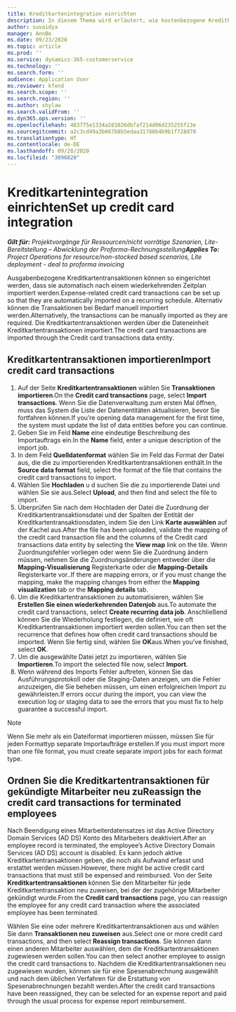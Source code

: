 ```yaml
---
title: Kreditkartenintegration einrichten
description: In diesem Thema wird erläutert, wie kostenbezogene Kreditkartentransaktionen importiert und verwaltet werden.
author: suvaidya
manager: AnnBe
ms.date: 09/23/2020
ms.topic: article
ms.prod: ''
ms.service: dynamics-365-customerservice
ms.technology: ''
ms.search.form: ''
audience: Application User
ms.reviewer: kfend
ms.search.scope: ''
ms.search.region: ''
ms.author: shylaw
ms.search.validFrom: ''
ms.dyn365.ops.version: ''
ms.openlocfilehash: 483775e1334a281026dbfaf214d06d235255f13e
ms.sourcegitcommit: a2c3cd49a3b667b8b5edaa31788b4b9b1f728d78
ms.translationtype: HT
ms.contentlocale: de-DE
ms.lasthandoff: 09/28/2020
ms.locfileid: "3896820"
---
```

# <a name="set-up-credit-card-integration"></a><span data-ttu-id="a8c34-103">Kreditkartenintegration einrichten</span><span class="sxs-lookup"><span data-stu-id="a8c34-103">Set up credit card integration</span></span>

<span data-ttu-id="a8c34-104">_**Gilt für:** Projektvorgänge für Ressourcen/nicht vorrätige Szenarien, Lite-Bereitstellung – Abwicklung der Proforma-Rechnungsstellung_</span><span class="sxs-lookup"><span data-stu-id="a8c34-104">_**Applies To:** Project Operations for resource/non-stocked based scenarios, Lite deployment - deal to proforma invoicing_</span></span>

<span data-ttu-id="a8c34-105">Ausgabenbezogene Kreditkartentransaktionen können so eingerichtet werden, dass sie automatisch nach einem wiederkehrenden Zeitplan importiert werden.</span><span class="sxs-lookup"><span data-stu-id="a8c34-105">Expense-related credit card transactions can be set up so that they are automatically imported on a recurring schedule.</span></span> <span data-ttu-id="a8c34-106">Alternativ können die Transaktionen bei Bedarf manuell importiert werden.</span><span class="sxs-lookup"><span data-stu-id="a8c34-106">Alternatively, the transactions can be manually imported as they are required.</span></span> <span data-ttu-id="a8c34-107">Die Kreditkartentransaktionen werden über die Dateneinheit Kreditkartentransaktionen importiert.</span><span class="sxs-lookup"><span data-stu-id="a8c34-107">The credit card transactions are imported through the Credit card transactions data entity.</span></span>

## <a name="import-credit-card-transactions"></a><span data-ttu-id="a8c34-108">Kreditkartentransaktionen importieren</span><span class="sxs-lookup"><span data-stu-id="a8c34-108">Import credit card transactions</span></span>

1. <span data-ttu-id="a8c34-109">Auf der Seite **Kreditkartentransaktionen** wählen Sie **Transaktionen importieren**.</span><span class="sxs-lookup"><span data-stu-id="a8c34-109">On the **Credit card transactions** page, select **Import transactions**.</span></span> <span data-ttu-id="a8c34-110">Wenn Sie die Datenverwaltung zum ersten Mal öffnen, muss das System die Liste der Datenentitäten aktualisieren, bevor Sie fortfahren können.</span><span class="sxs-lookup"><span data-stu-id="a8c34-110">If you’re opening data management for the first time, the system must update the list of data entities before you can continue.</span></span>
2. <span data-ttu-id="a8c34-111">Geben Sie im Feld **Name** eine eindeutige Beschreibung des Importauftrags ein.</span><span class="sxs-lookup"><span data-stu-id="a8c34-111">In the **Name** field, enter a unique description of the import job.</span></span>
3. <span data-ttu-id="a8c34-112">In dem Feld **Quelldatenformat** wählen Sie im Feld das Format der Datei aus, die die zu importierenden Kreditkartentransaktionen enthält.</span><span class="sxs-lookup"><span data-stu-id="a8c34-112">In the **Source data format** field, select the format of the file that contains the credit card transactions to import.</span></span>
4. <span data-ttu-id="a8c34-113">Wählen Sie **Hochladen** u d suchen Sie die zu importierende Datei und wählen Sie sie aus.</span><span class="sxs-lookup"><span data-stu-id="a8c34-113">Select **Upload**, and then find and select the file to import.</span></span>
5. <span data-ttu-id="a8c34-114">Überprüfen Sie nach dem Hochladen der Datei die Zuordnung der Kreditkartentransaktionsdatei und der Spalten der Entität der Kreditkartentransaktionsdaten, indem Sie den Link **Karte auswählen** auf der Kachel aus.</span><span class="sxs-lookup"><span data-stu-id="a8c34-114">After the file has been uploaded, validate the mapping of the credit card transaction file and the columns of the Credit card transactions data entity by selecting the **View map** link on the tile.</span></span> <span data-ttu-id="a8c34-115">Wenn Zuordnungsfehler vorliegen oder wenn Sie die Zuordnung ändern müssen, nehmen Sie die Zuordnungsänderungen entweder über die **Mapping-Visualisierung** Registerkarte oder die **Mapping-Details** Registerkarte vor..</span><span class="sxs-lookup"><span data-stu-id="a8c34-115">If there are mapping errors, or if you must change the mapping, make the mapping changes from either the **Mapping visualization** tab or the **Mapping details** tab.</span></span>
6. <span data-ttu-id="a8c34-116">Um die Kreditkartentransaktionen zu automatisieren, wählen Sie **Erstellen Sie einen wiederkehrenden Datenjob** aus.</span><span class="sxs-lookup"><span data-stu-id="a8c34-116">To automate the credit card transactions, select **Create recurring data job**.</span></span> <span data-ttu-id="a8c34-117">Anschließend können Sie die Wiederholung festlegen, die definiert, wie oft Kreditkartentransaktionen importiert werden sollen.</span><span class="sxs-lookup"><span data-stu-id="a8c34-117">You can then set the recurrence that defines how often credit card transactions should be imported.</span></span> <span data-ttu-id="a8c34-118">Wenn Sie fertig sind, wählen Sie **OK**aus.</span><span class="sxs-lookup"><span data-stu-id="a8c34-118">When you’ve finished, select **OK**.</span></span>
7. <span data-ttu-id="a8c34-119">Um die ausgewählte Datei jetzt zu importieren, wählen Sie **Importieren**.</span><span class="sxs-lookup"><span data-stu-id="a8c34-119">To import the selected file now, select **Import**.</span></span>
8. <span data-ttu-id="a8c34-120">Wenn während des Imports Fehler auftreten, können Sie das Ausführungsprotokoll oder die Staging-Daten anzeigen, um die Fehler anzuzeigen, die Sie beheben müssen, um einen erfolgreichen Import zu gewährleisten.</span><span class="sxs-lookup"><span data-stu-id="a8c34-120">If errors occur during the import, you can view the execution log or staging data to see the errors that you must fix to help guarantee a successful import.</span></span>

> [!NOTE]
> <span data-ttu-id="a8c34-121">Wenn Sie mehr als ein Dateiformat importieren müssen, müssen Sie für jeden Formattyp separate Importaufträge erstellen.</span><span class="sxs-lookup"><span data-stu-id="a8c34-121">If you must import more than one file format, you must create separate import jobs for each format type.</span></span>

## <a name="reassign-the-credit-card-transactions-for-terminated-employees"></a><span data-ttu-id="a8c34-122">Ordnen Sie die Kreditkartentransaktionen für gekündigte Mitarbeiter neu zu</span><span class="sxs-lookup"><span data-stu-id="a8c34-122">Reassign the credit card transactions for terminated employees</span></span>

<span data-ttu-id="a8c34-123">Nach Beendigung eines Mitarbeiterdatensatzes ist das Active Directory Domain Services (AD DS) Konto des Mitarbeiters deaktiviert.</span><span class="sxs-lookup"><span data-stu-id="a8c34-123">After an employee record is terminated, the employee’s Active Directory Domain Services (AD DS) account is disabled.</span></span> <span data-ttu-id="a8c34-124">Es kann jedoch aktive Kreditkartentransaktionen geben, die noch als Aufwand erfasst und erstattet werden müssen.</span><span class="sxs-lookup"><span data-stu-id="a8c34-124">However, there might be active credit card transactions that must still be expensed and reimbursed.</span></span> <span data-ttu-id="a8c34-125">Von der Seite **Kreditkartentransaktionen** können Sie den Mitarbeiter für jede Kreditkartentransaktion neu zuweisen, bei der der zugehörige Mitarbeiter gekündigt wurde.</span><span class="sxs-lookup"><span data-stu-id="a8c34-125">From the **Credit card transactions** page, you can reassign the employee for any credit card transaction where the associated employee has been terminated.</span></span>

<span data-ttu-id="a8c34-126">Wählen Sie eine oder mehrere Kreditkartentransaktionen aus und wählen Sie dann **Transaktionen neu zuweisen** aus.</span><span class="sxs-lookup"><span data-stu-id="a8c34-126">Select one or more credit card transactions, and then select **Reassign transactions**.</span></span> <span data-ttu-id="a8c34-127">Sie können dann einen anderen Mitarbeiter auswählen, dem die Kreditkartentransaktionen zugewiesen werden sollen.</span><span class="sxs-lookup"><span data-stu-id="a8c34-127">You can then select another employee to assign the credit card transactions to.</span></span> <span data-ttu-id="a8c34-128">Nachdem die Kreditkartentransaktionen neu zugewiesen wurden, können sie für eine Spesenabrechnung ausgewählt und nach dem üblichen Verfahren für die Erstattung von Spesenabrechnungen bezahlt werden.</span><span class="sxs-lookup"><span data-stu-id="a8c34-128">After the credit card transactions have been reassigned, they can be selected for an expense report and paid through the usual process for expense report reimbursement.</span></span>
